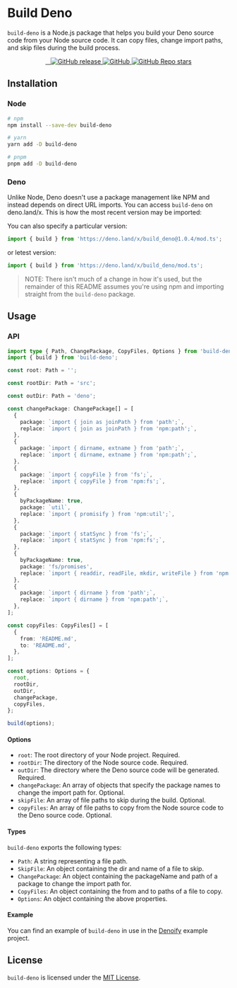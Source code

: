 # Build Deno

`build-deno` is a Node.js package that helps you build your Deno source code from your Node source code. It can copy files, change import paths, and skip files during the build process.

<div align="center">
  <a href="https://www.npmjs.com/package/build-deno" target="_blank">
    <img src="https://img.shields.io/badge/npm-%23CB3837.svg?style=for-the-badge&logo=npm&logoColor=white" alt=""/>
  </a>

  <a href="https://deno.land/x/build_deno" target="_blank">
    <img src="https://img.shields.io/badge/deno-000000?style=for-the-badge&logo=deno&logoColor=white" alt=""/>
  </a>

  <a href="https://github.com/MKAbuMattar/build-deno" target="_blank">
    <img src="https://img.shields.io/badge/github-%23181717.svg?style=for-the-badge&logo=github&logoColor=white" alt=""/>
  </a>

  <a href="https://github.com/MKAbuMattar/build-deno/releases">
    <img alt="GitHub release" src="https://img.shields.io/github/v/release/MKAbuMattar/build-deno?color=%23d52128&label=Latest%20release&style=for-the-badge" />
    </a>

  <a href="https://github.com/MKAbuMattar/build-deno/blob/main/LICENSE">
    <img alt="GitHub" src="https://img.shields.io/github/license/MKAbuMattar/build-deno?color=%23d52128&style=for-the-badge">
  </a>

  <a href="https://github.com/MKAbuMattar/build-deno/stargazers">
    <img alt="GitHub Repo stars" src="https://img.shields.io/github/stars/MKAbuMattar/build-deno?color=%23d52128&label=github%20stars&style=for-the-badge">
  </a>
</div>

## Installation

### Node

```sh
# npm
npm install --save-dev build-deno

# yarn
yarn add -D build-deno

# pnpm
pnpm add -D build-deno
```

### Deno

Unlike Node, Deno doesn't use a package management like NPM and instead depends on direct URL imports. You can access `build-deno` on deno.land/x. This is how the most recent version may be imported:

You can also specify a particular version:

```ts
import { build } from 'https://deno.land/x/build_deno@1.0.4/mod.ts';
```

or letest version:

```ts
import { build } from 'https://deno.land/x/build_deno/mod.ts';
```

> NOTE: There isn't much of a change in how it's used, but the remainder of this README assumes you're using npm and importing straight from the `build-deno` package.

## Usage

### API

```ts
import type { Path, ChangePackage, CopyFiles, Options } from 'build-deno';
import { build } from 'build-deno';

const root: Path = '';

const rootDir: Path = 'src';

const outDir: Path = 'deno';

const changePackage: ChangePackage[] = [
  {
    package: `import { join as joinPath } from 'path';`,
    replace: `import { join as joinPath } from 'npm:path';`,
  },
  {
    package: `import { dirname, extname } from 'path';`,
    replace: `import { dirname, extname } from 'npm:path';`,
  },
  {
    package: `import { copyFile } from 'fs';`,
    replace: `import { copyFile } from 'npm:fs';`,
  },
  {
    byPackageName: true,
    package: `util`,
    replace: `import { promisify } from 'npm:util';`,
  },
  {
    package: `import { statSync } from 'fs';`,
    replace: `import { statSync } from 'npm:fs';`,
  },
  {
    byPackageName: true,
    package: 'fs/promises',
    replace: `import { readdir, readFile, mkdir, writeFile } from 'npm:fs/promises';`,
  },
  {
    package: `import { dirname } from 'path';`,
    replace: `import { dirname } from 'npm:path';`,
  },
];

const copyFiles: CopyFiles[] = [
  {
    from: 'README.md',
    to: 'README.md',
  },
];

const options: Options = {
  root,
  rootDir,
  outDir,
  changePackage,
  copyFiles,
};

build(options);
```

#### Options

- `root`: The root directory of your Node project. Required.
- `rootDir`: The directory of the Node source code. Required.
- `outDir`: The directory where the Deno source code will be generated. Required.
- `changePackage`: An array of objects that specify the package names to change the import path for. Optional.
- `skipFile`: An array of file paths to skip during the build. Optional.
- `copyFiles`: An array of file paths to copy from the Node source code to the Deno source code. Optional.

#### Types

`build-deno` exports the following types:

- `Path`: A string representing a file path.
- `SkipFile`: An object containing the dir and name of a file to skip.
- `ChangePackage`: An object containing the packageName and path of a package to change the import path for.
- `CopyFiles`: An object containing the from and to paths of a file to copy.
- `Options`: An object containing the above properties.

#### Example

You can find an example of `build-deno` in use in the [Denoify](https://github.com/MKAbuMattar/recursive-directory) example project.

## License

`build-deno` is licensed under the [MIT License](LICENSE).
